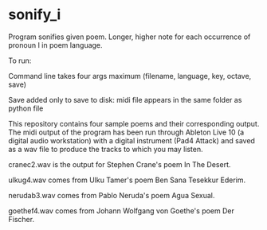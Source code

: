 # sonify_i

Program sonifies given poem. Longer, higher note for each occurrence of pronoun I in poem language.

To run: 

Command line takes four args maximum (filename, language, key, octave, save)

Save added only to save to disk: midi file appears in the same folder as python file

This repository contains four sample poems and their corresponding output. The midi output of the program has been run through Ableton Live 10 (a digital audio workstation) with a digital instrument (Pad4 Attack) and saved as a wav file to produce the tracks to which you may listen.

cranec2.wav is the output for Stephen Crane's poem In The Desert.

ulkug4.wav comes from Ulku Tamer's poem Ben Sana Tesekkur Ederim.

nerudab3.wav comes from Pablo Neruda's poem Agua Sexual.

goethef4.wav comes from Johann Wolfgang von Goethe's poem Der Fischer.


